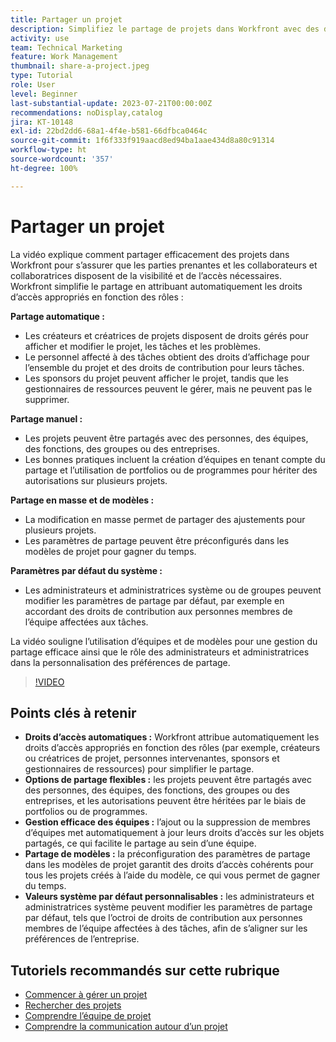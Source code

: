 ```yaml
---
title: Partager un projet
description: Simplifiez le partage de projets dans Workfront avec des droits d’accès automatiques, des options flexibles, une gestion en équipe, un partage de modèles et des valeurs système par défaut personnalisables pour une collaboration rationalisée.
activity: use
team: Technical Marketing
feature: Work Management
thumbnail: share-a-project.jpeg
type: Tutorial
role: User
level: Beginner
last-substantial-update: 2023-07-21T00:00:00Z
recommendations: noDisplay,catalog
jira: KT-10148
exl-id: 22bd2dd6-68a1-4f4e-b581-66dfbca0464c
source-git-commit: 1f6f333f919aacd8ed94ba1aae434d8a80c91314
workflow-type: ht
source-wordcount: '357'
ht-degree: 100%

---
```


# Partager un projet

La vidéo explique comment partager efficacement des projets dans Workfront pour s’assurer que les parties prenantes et les collaborateurs et collaboratrices disposent de la visibilité et de l’accès nécessaires. Workfront simplifie le partage en attribuant automatiquement les droits d’accès appropriés en fonction des rôles :

**Partage automatique :**
* Les créateurs et créatrices de projets disposent de droits gérés pour afficher et modifier le projet, les tâches et les problèmes.
* Le personnel affecté à des tâches obtient des droits d’affichage pour l’ensemble du projet et des droits de contribution pour leurs tâches.
* Les sponsors du projet peuvent afficher le projet, tandis que les gestionnaires de ressources peuvent le gérer, mais ne peuvent pas le supprimer.

**Partage manuel :**
* Les projets peuvent être partagés avec des personnes, des équipes, des fonctions, des groupes ou des entreprises.
* Les bonnes pratiques incluent la création d’équipes en tenant compte du partage et l’utilisation de portfolios ou de programmes pour hériter des autorisations sur plusieurs projets.

**Partage en masse et de modèles :**
* La modification en masse permet de partager des ajustements pour plusieurs projets.
* Les paramètres de partage peuvent être préconfigurés dans les modèles de projet pour gagner du temps.

**Paramètres par défaut du système :**
* Les administrateurs et administratrices système ou de groupes peuvent modifier les paramètres de partage par défaut, par exemple en accordant des droits de contribution aux personnes membres de l’équipe affectées aux tâches.

La vidéo souligne l’utilisation d’équipes et de modèles pour une gestion du partage efficace ainsi que le rôle des administrateurs et administratrices dans la personnalisation des préférences de partage.

>[!VIDEO](https://video.tv.adobe.com/v/3418904/?quality=12&learn=on&enablevpops)

## Points clés à retenir

* **Droits d’accès automatiques :** Workfront attribue automatiquement les droits d’accès appropriés en fonction des rôles (par exemple, créateurs ou créatrices de projet, personnes intervenantes, sponsors et gestionnaires de ressources) pour simplifier le partage.
* **Options de partage flexibles :** les projets peuvent être partagés avec des personnes, des équipes, des fonctions, des groupes ou des entreprises, et les autorisations peuvent être héritées par le biais de portfolios ou de programmes.
* **Gestion efficace des équipes :** l’ajout ou la suppression de membres d’équipes met automatiquement à jour leurs droits d’accès sur les objets partagés, ce qui facilite le partage au sein d’une équipe.
* **Partage de modèles :** la préconfiguration des paramètres de partage dans les modèles de projet garantit des droits d’accès cohérents pour tous les projets créés à l’aide du modèle, ce qui vous permet de gagner du temps.
* **Valeurs système par défaut personnalisables :** les administrateurs et administratrices système peuvent modifier les paramètres de partage par défaut, tels que l’octroi de droits de contribution aux personnes membres de l’équipe affectées à des tâches, afin de s’aligner sur les préférences de l’entreprise.


## Tutoriels recommandés sur cette rubrique

* [Commencer à gérer un projet](/help/manage-work/projects/getting-started-manage-a-project.md)
* [Rechercher des projets](/help/manage-work/projects/find-projects.md)
* [Comprendre l’équipe de projet](/help/manage-work/projects/understand-the-project-team.md)
* [Comprendre la communication autour d’un projet](/help/manage-work/projects/understand-project-communication.md)

